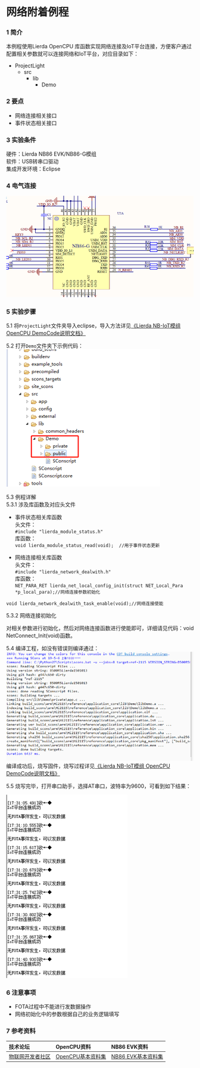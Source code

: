 # 网络附着例程

### 1 简介

本例程使用Lierda OpenCPU 库函数实现网络连接及IoT平台连接，方便客户通过配置相关参数就可以连接网络和IoT平台，对应目录如下：

- ProjectLight
  - src
    - lib
      - Demo

### 2 要点

- 网络连接相关接口
- 事件状态相关接口

### 3 实验条件

硬件：Lierda NB86 EVK/NB86-G模组  
软件：USB转串口驱动  
集成开发环境：Eclipse  

### 4 电气连接
![网络连接电气连接](../../Picture/网络连接电气连接.png)

### 5 实验步骤
5.1 将`ProjectLight`文件夹导入eclipse，导入方法详见[《Lierda NB-IoT模组 OpenCPU DemoCode说明文档》
](https://github.com/lierda-nb-iot-team/Lierda_OpenCPU_SDK)

5.2 打开`Demo`文件夹下示例代码：  
![示例代码](../../Picture/光感示例代码1.png)

5.3 例程详解  
5.3.1 涉及库函数及对应头文件
  
- 事件状态相关库函数  
头文件：  
`#include "lierda_module_status.h"`  
库函数：  
`void lierda_module_status_read(void);	//用于事件状态更新`

- 网络连接相关库函数  
头文件：  
`#include "lierda_network_dealwith.h"`  
库函数：  
`NET_PARA_RET lierda_net_local_config_init(struct NET_Local_Para *p_local_para);//网络连接参数初始化`

`void lierda_network_dealwith_task_enable(void);//网络连接使能`

5.3.2 网络连接初始化

对相关参数进行初始化，然后对网络连接函数进行使能即可，详细请见代码：void NetConnect_Init(void)函数。


5.4  编译工程，如没有错误则编译通过：  
![编译结果](../../Picture/编译结果.jpg)  
编译成功后，烧写固件，烧写过程详见[《Lierda NB-IoT模组 OpenCPU DemoCode说明文档》
](https://github.com/lierda-nb-iot-team/Lierda_OpenCPU_SDK)

5.5 烧写完毕，打开串口助手，选择AT串口，波特率为9600，可看到如下结果：

![结果展示](../../Picture/网络连接结果.png)


### 6 注意事项

- FOTA过程中不能进行发数据操作
- 网络初始化中的参数根据自己的业务逻辑填写

### 7 参考资料

| 技术论坛 | OpenCPU资料 | NB86 EVK资料
| :----------- | :----------- | :----------- |
| [物联网开发者社区](http://bbs.lierda.com) |  [OpenCPU基本资料集](https://github.com/lierda-nb-iot-team/Lierda_OpenCPU_SDK) |  [NB86 EVK基本资料集](https://github.com/lierda-nb-iot-team/Lierda_NB86_EVK) |
